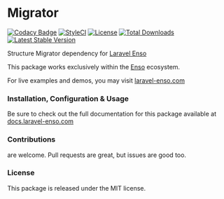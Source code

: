 # Migrator

[![Codacy Badge](https://api.codacy.com/project/badge/Grade/45eb41a083a1457cb03c5bc577942a70)](https://www.codacy.com/app/laravel-enso/migrator?utm_source=github.com&amp;utm_medium=referral&amp;utm_content=laravel-enso/migrator&amp;utm_campaign=Badge_Grade)
[![StyleCI](https://github.styleci.io/repos/186614340/shield?branch=master)](https://github.styleci.io/repos/186614340)
[![License](https://poser.pugx.org/laravel-enso/migrator/license)](https://packagist.org/packages/laravel-enso/migrator)
[![Total Downloads](https://poser.pugx.org/laravel-enso/migrator/downloads)](https://packagist.org/packages/laravel-enso/migrator)
[![Latest Stable Version](https://poser.pugx.org/laravel-enso/migrator/version)](https://packagist.org/packages/laravel-enso/migrator)

Structure Migrator dependency for [Laravel Enso](https://github.com/laravel-enso/Enso)

This package works exclusively within the [Enso](https://github.com/laravel-enso/Enso) ecosystem.

For live examples and demos, you may visit [laravel-enso.com](https://www.laravel-enso.com)

### Installation, Configuration & Usage

Be sure to check out the full documentation for this package available at [docs.laravel-enso.com](https://docs.laravel-enso.com/backend/migrator.html)

### Contributions

are welcome. Pull requests are great, but issues are good too.

### License

This package is released under the MIT license.
